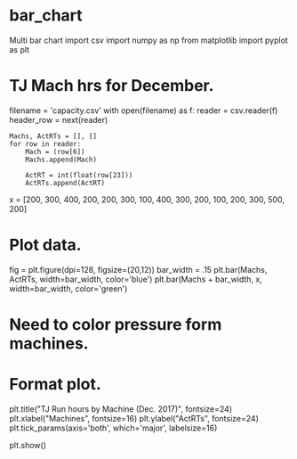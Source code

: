 # bar_chart
Multi bar chart
import csv
import numpy as np
from matplotlib import pyplot as plt

# TJ Mach hrs for December.
filename = 'capacity.csv'
with open(filename) as f:
    reader = csv.reader(f)
    header_row = next(reader)

    Machs, ActRTs = [], []
    for row in reader:
        Mach = (row[6])
        Machs.append(Mach)
                        
        ActRT = int(float(row[23]))
        ActRTs.append(ActRT)
        
x = [200, 300, 400, 200, 200, 300, 100, 400, 300, 200, 100, 200, 300, 500, 200]

# Plot data.
fig = plt.figure(dpi=128, figsize=(20,12))
bar_width = .15
plt.bar(Machs, ActRTs, width=bar_width, color='blue')
plt.bar(Machs + bar_width, x, width=bar_width, color='green')

# Need to color pressure form machines.


# Format plot.
plt.title("TJ Run hours by Machine (Dec. 2017)", fontsize=24)
plt.xlabel("Machines", fontsize=16)
plt.ylabel("ActRTs", fontsize=24)
plt.tick_params(axis='both', which='major', labelsize=16)

plt.show()
